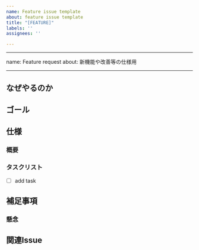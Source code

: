 ```yaml
---
name: Feature issue template
about: feature issue template
title: "[FEATURE]"
labels: ''
assignees: ''

---
```


---
name: Feature request
about: 新機能や改善等の仕様用

---

## なぜやるのか
<!-- やることになった背景等を書く -->


## ゴール
<!-- これをリリースすることで何を達成したいのか -->


## 仕様
### 概要
<!-- 量が多ければ、概要と詳細に分ける -->
<!-- 期待する・期待しない動作を書く -->

### タスクリスト
- [ ] add task

## 補足事項
### 懸念
<!-- 気になる点や仕様上での懸念事項等あれば記載する -->

## 関連Issue
